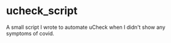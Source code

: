 # ucheck_script
A small script I wrote to automate uCheck when I didn't show any symptoms of covid.

